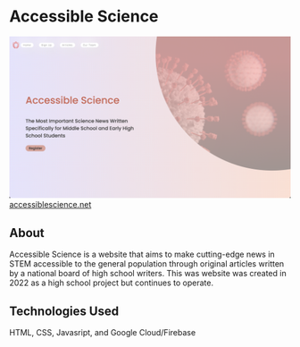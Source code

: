 # Accessible Science

![Image](https://github.com/vivek-i/accessible-science/blob/main/images/homePage.png?raw=true)
[accessiblescience.net](https://accessiblescience.net)

## About
Accessible Science is a website that aims to make cutting-edge news in STEM accessible to the general population through original articles written by a national board of high school writers. This was website was created in 2022 as a high school project but continues to operate.

## Technologies Used
HTML, CSS, Javasript, and Google Cloud/Firebase
